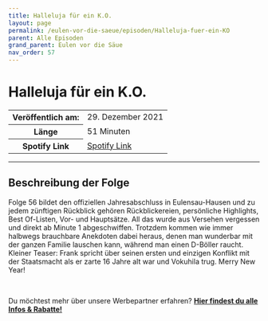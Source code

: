 ```yaml
---
title: Halleluja für ein K.O.
layout: page
permalink: /eulen-vor-die-saeue/episoden/Halleluja-fuer-ein-KO
parent: Alle Episoden
grand_parent: Eulen vor die Säue
nav_order: 57
---
```


# Halleluja für ein K.O.
<table class="resp-table dcf-table dcf-table-responsive dcf-table-bordered dcf-table-striped dcf-w-100%">
                    <tbody>
                        <tr>
                            <th scope="row">Veröffentlich am:</th>
                            <td data-label="Veröffentlich am:">29. Dezember 2021</td>
                        </tr>
                        <tr>
                            <th scope="row">Länge </th>
                            <td data-label="Länge ">51 Minuten</td>
                        </tr><tr>
                                <th scope="row">Spotify Link</th>
                                <td data-label="Spotify Link"><a href="https://open.spotify.com/episode/6MuN3wPWleL34PVTpBNZ2I">Spotify Link</a></td>
                            </tr></tbody>
                </table>

***

## Beschreibung der Folge

<div>
<p>Folge 56 bildet den offiziellen Jahresabschluss in Eulensau-Hausen und zu jedem zünftigen Rückblick gehören Rückblickereien, persönliche Highlights, Best Of-Listen, Vor- und Hauptsätze. All das wurde aus Versehen vergessen und direkt ab Minute 1 abgeschwiffen. Trotzdem kommen wie immer halbwegs brauchbare Anekdoten dabei heraus, denen man wunderbar mit der ganzen Familie lauschen kann, während man einen D-Böller raucht. Kleiner Teaser: Frank spricht über seinen ersten und einzigen Konflikt mit der Staatsmacht als er zarte 16 Jahre alt war und Vokuhila trug. Merry New Year!</p> <br> <p>Du möchtest mehr über unsere Werbepartner erfahren? <a href="https://linktr.ee/EulenvordieSaeue"><strong>Hier findest du alle Infos & Rabatte!</strong></a></p>  
</div>

